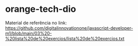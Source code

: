 # orange-tech-dio

Material de referência no link: https://github.com/digitalinnovationone/javascript-developer-m1/blob/main/03%20-%20lista%20de%20exercios/lista%20de%20exercios.txt